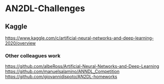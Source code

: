 # AN2DL-Challenges


## Kaggle

https://www.kaggle.com/c/artificial-neural-networks-and-deep-learning-2020/overview


### Other colleagues work

https://github.com/albeRoss/Artificial-Neural-Networks-and-Deep-Learning 
https://github.com/manuelsalamino/ANNDL_Competition 
https://github.com/giovannidispoto/AN2DL-homeworks
